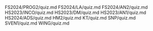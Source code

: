 FS2024/PROG2/quiz.md
FS2024/LA/quiz.md
FS2024/AN2/quiz.md
HS2023/INCO/quiz.md
HS2023/DM/quiz.md
HS2023/AN1/quiz.md
HS2024/ADS/quiz.md
HM2/quiz.md
KT/quiz.md
SNP/quiz.md
SVEN1/quiz.md
WING/quiz.md
